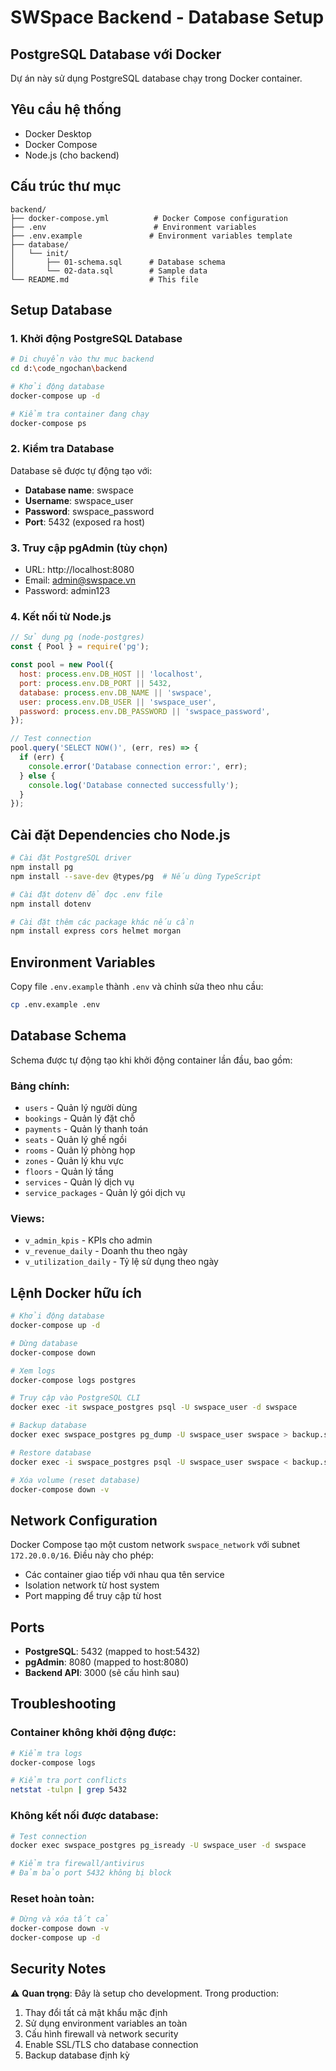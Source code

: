 # SWSpace Backend - Database Setup

## PostgreSQL Database với Docker

Dự án này sử dụng PostgreSQL database chạy trong Docker container.

## Yêu cầu hệ thống

- Docker Desktop
- Docker Compose
- Node.js (cho backend)

## Cấu trúc thư mục

```
backend/
├── docker-compose.yml          # Docker Compose configuration
├── .env                        # Environment variables
├── .env.example               # Environment variables template
├── database/
│   └── init/
│       ├── 01-schema.sql      # Database schema
│       └── 02-data.sql        # Sample data
└── README.md                  # This file
```

## Setup Database

### 1. Khởi động PostgreSQL Database

```bash
# Di chuyển vào thư mục backend
cd d:\code_ngochan\backend

# Khởi động database
docker-compose up -d

# Kiểm tra container đang chạy
docker-compose ps
```

### 2. Kiểm tra Database

Database sẽ được tự động tạo với:
- **Database name**: swspace
- **Username**: swspace_user  
- **Password**: swspace_password
- **Port**: 5432 (exposed ra host)

### 3. Truy cập pgAdmin (tùy chọn)

- URL: http://localhost:8080
- Email: admin@swspace.vn
- Password: admin123

### 4. Kết nối từ Node.js

```javascript
// Sử dụng pg (node-postgres)
const { Pool } = require('pg');

const pool = new Pool({
  host: process.env.DB_HOST || 'localhost',
  port: process.env.DB_PORT || 5432,
  database: process.env.DB_NAME || 'swspace',
  user: process.env.DB_USER || 'swspace_user',
  password: process.env.DB_PASSWORD || 'swspace_password',
});

// Test connection
pool.query('SELECT NOW()', (err, res) => {
  if (err) {
    console.error('Database connection error:', err);
  } else {
    console.log('Database connected successfully');
  }
});
```

## Cài đặt Dependencies cho Node.js

```bash
# Cài đặt PostgreSQL driver
npm install pg
npm install --save-dev @types/pg  # Nếu dùng TypeScript

# Cài đặt dotenv để đọc .env file
npm install dotenv

# Cài đặt thêm các package khác nếu cần
npm install express cors helmet morgan
```

## Environment Variables

Copy file `.env.example` thành `.env` và chỉnh sửa theo nhu cầu:

```bash
cp .env.example .env
```

## Database Schema

Schema được tự động tạo khi khởi động container lần đầu, bao gồm:

### Bảng chính:
- `users` - Quản lý người dùng
- `bookings` - Quản lý đặt chỗ
- `payments` - Quản lý thanh toán
- `seats` - Quản lý ghế ngồi
- `rooms` - Quản lý phòng họp
- `zones` - Quản lý khu vực
- `floors` - Quản lý tầng
- `services` - Quản lý dịch vụ
- `service_packages` - Quản lý gói dịch vụ

### Views:
- `v_admin_kpis` - KPIs cho admin
- `v_revenue_daily` - Doanh thu theo ngày
- `v_utilization_daily` - Tỷ lệ sử dụng theo ngày

## Lệnh Docker hữu ích

```bash
# Khởi động database
docker-compose up -d

# Dừng database
docker-compose down

# Xem logs
docker-compose logs postgres

# Truy cập vào PostgreSQL CLI
docker exec -it swspace_postgres psql -U swspace_user -d swspace

# Backup database
docker exec swspace_postgres pg_dump -U swspace_user swspace > backup.sql

# Restore database
docker exec -i swspace_postgres psql -U swspace_user swspace < backup.sql

# Xóa volume (reset database)
docker-compose down -v
```

## Network Configuration

Docker Compose tạo một custom network `swspace_network` với subnet `172.20.0.0/16`. Điều này cho phép:

- Các container giao tiếp với nhau qua tên service
- Isolation network từ host system
- Port mapping để truy cập từ host

## Ports

- **PostgreSQL**: 5432 (mapped to host:5432)
- **pgAdmin**: 8080 (mapped to host:8080)
- **Backend API**: 3000 (sẽ cấu hình sau)

## Troubleshooting

### Container không khởi động được:
```bash
# Kiểm tra logs
docker-compose logs

# Kiểm tra port conflicts
netstat -tulpn | grep 5432
```

### Không kết nối được database:
```bash
# Test connection
docker exec swspace_postgres pg_isready -U swspace_user -d swspace

# Kiểm tra firewall/antivirus
# Đảm bảo port 5432 không bị block
```

### Reset hoàn toàn:
```bash
# Dừng và xóa tất cả
docker-compose down -v
docker-compose up -d
```

## Security Notes

⚠️ **Quan trọng**: Đây là setup cho development. Trong production:

1. Thay đổi tất cả mật khẩu mặc định
2. Sử dụng environment variables an toàn
3. Cấu hình firewall và network security
4. Enable SSL/TLS cho database connection
5. Backup database định kỳ